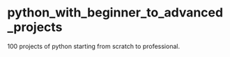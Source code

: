 # python_with_beginner_to_advanced_projects
100 projects of python starting from scratch to professional.
